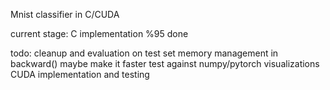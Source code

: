 Mnist classifier in C/CUDA

current stage: C implementation %95 done

todo:
cleanup and evaluation on test set
memory management in backward()
maybe make it faster
test against numpy/pytorch
visualizations
CUDA implementation and testing
